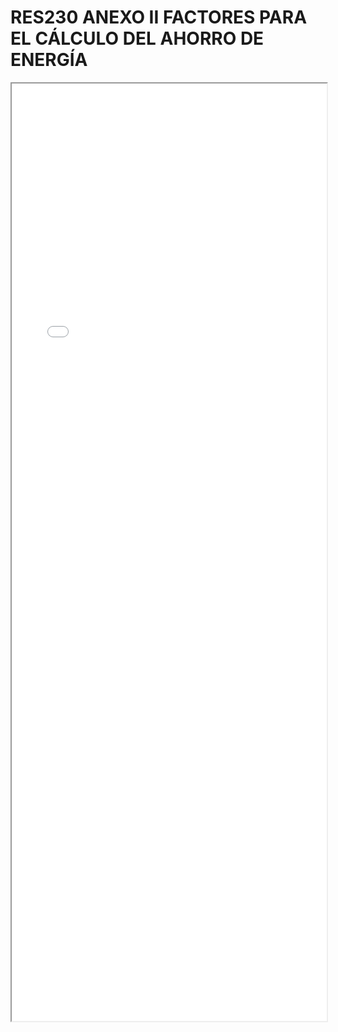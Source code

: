 
# RES230 ANEXO II FACTORES PARA EL CÁLCULO DEL AHORRO DE ENERGÍA

<iframe src="../RES230 ANEXO II FACTORES PARA EL CÁLCULO DEL AHORRO DE ENERGÍA.pdf" width="100%" height="1500px"></iframe>


